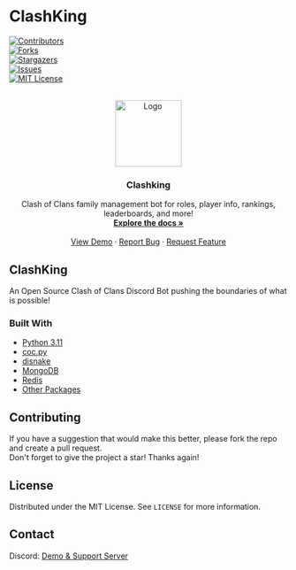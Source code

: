 
# ClashKing  
<div id="top"></div>  
  
[![Contributors][contributors-shield]][contributors-url]  
[![Forks][forks-shield]][forks-url]  
[![Stargazers][stars-shield]][stars-url]  
[![Issues][issues-shield]][issues-url]  
[![MIT License][license-shield]][license-url]  
  
  
<!-- PROJECT LOGO -->  
<br />  
<div align="center">  
  <a href="https://github.com/MagicTheDev/MagicBot">  
    <img src="https://clashkingfiles.b-cdn.net/clashkinglogo.png" alt="Logo" width="120" height="120">  
  </a>  
  
<h3 align="center">Clashking</h3>  
  
  <p align="center">  
    Clash of Clans family management bot for roles, player info, rankings, leaderboards, and more!  
    <br />  
    <a href="https://github.com/MagicTheDev/MagicBot"><strong>Explore the docs »</strong></a>  
    <br />  
    <br />  
    <a href="https://discord.gg/clashking">View Demo</a>  
    ·  
    <a href="https://github.com/MagicTheDev/MagicBot/issues">Report Bug</a>  
    ·  
    <a href="https://github.com/MagicTheDev/MagicBot/issues">Request Feature</a>  
  </p>  
</div>  
  
  
  
<!-- ABOUT THE PROJECT -->  
## ClashKing  
  
An Open Source Clash of Clans Discord Bot pushing the boundaries of what is possible! 
  
  
  
### Built With  
  
* [Python 3.11](https://www.python.org/)  
* [coc.py](https://cocpy.readthedocs.io/en/latest/)  
* [disnake](https://docs.disnake.dev/en/stable/index.html)  
* [MongoDB](https://motor.readthedocs.io/en/stable/tutorial-asyncio.html)  
* [Redis](https://redis.io/)
* [Other Packages](https://github.com/MagicTheDev/ClashKing/blob/master/requirements.txt)
  
  
<!-- GETTING STARTED -->  
  
  
<!-- CONTRIBUTING -->  
## Contributing  
  
If you have a suggestion that would make this better, please fork the repo and create a pull request.   
Don't forget to give the project a star! Thanks again!  
  
  
<!-- LICENSE -->  
## License  
  
Distributed under the MIT License. See `LICENSE` for more information.  
  
  
<!-- CONTACT -->  
## Contact  
  
Discord: [Demo & Support Server](https://discord.gg/clashking)  
  
  

<!-- MARKDOWN LINKS & IMAGES -->  
<!-- https://www.markdownguide.org/basic-syntax/#reference-style-links -->  
[contributors-shield]: https://img.shields.io/github/contributors/MagicTheDev/MagicBot.svg?style=for-the-badge  
[contributors-url]: https://github.com/MagicTheDev/MagicBot/graphs/contributors  
[forks-shield]: https://img.shields.io/github/forks/MagicTheDev/MagicBot.svg?style=for-the-badge  
[forks-url]: https://github.com/MagicTheDev/MagicBot/network/members  
[stars-shield]: https://img.shields.io/github/stars/MagicTheDev/MagicBot.svg?style=for-the-badge  
[stars-url]: https://github.com/MagicTheDev/MagicBot/stargazers  
[issues-shield]: https://img.shields.io/github/issues/MagicTheDev/MagicBot.svg?style=for-the-badge  
[issues-url]: https://github.com/MagicTheDev/MagicBot/issues  
[license-shield]: https://img.shields.io/github/license/MagicTheDev/MagicBot.svg?style=for-the-badge  
[license-url]: https://github.com/MagicTheDev/MagicBot/blob/master/LICENSE  
  
[product-screenshot]: images/screenshot.png